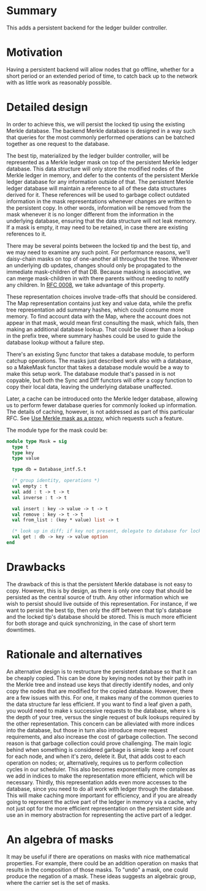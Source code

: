 # Summary
[summary]: #summary

This adds a persistent backend for the ledger builder controller.

# Motivation
[motivation]: #motivation

Having a persistent backend will allow nodes that go offline, whether for a short period or an extended period of time, to catch back up to the network with as little work as reasonably possible.

# Detailed design
[detailed-design]: #detailed-design

In order to achieve this, we will persist the locked tip using the existing Merkle database. The backend Merkle database is designed in a way such that queries for the most commonly performed operations can be batched together as one request to the database.

The best tip, materialized by the ledger builder controller, will be represented as a Merkle ledger mask on top of the persistent Merkle ledger database. This data structure will only store the modified nodes of the Merkle ledger in memory, and defer to the contents of the persistent Merkle ledger database for any information outside of that. The persistent Merkle ledger database will maintain a reference to all of these data structures derived for it. These references will be used to garbage collect outdated information in the mask representations whenever changes are written to the persistent copy. In other words, information will be removed from the mask whenever it is no longer different from the information in the underlying database, ensuring that the data structure will not leak memory. If a mask is empty, it may need to be retained, in case there are existing references to it.

There may be several points between the locked tip and the best tip, and we may need to examine any such point. For performance reasons, we'll daisy-chain masks on top of one-another all throughout the tree. Whenever an underlying db updates, changes should only be propagated to the immediate mask-children of that DB. Because masking is associative, we can merge mask-children in with there parents without needing to notify any children. In [RFC 0008](0008-transition-frontier-controller.md), we take advantage of this property.

These representation choices involve trade-offs that should be considered. The Map representation contains just key and value data, while the prefix tree representation add summary hashes, which could consume more memory. To find account data with the Map, where the account does not appear in that mask, would mean first consulting the mask, which fails, then making an additional database lookup. That could be slower than a lookup in the prefix tree, where summary hashes could be used to guide the database lookup without a failure step.

There's an existing Sync functor that takes a database module, to perform catchup operations. The masks just described work also with a database, so a MakeMask functor that takes a database module would be a way to make this setup work. The database module that's passed in is not copyable, but both the Sync and Diff functors will offer a copy function to copy their local data, leaving the underlying database unaffected.

Later, a cache can be introduced onto the Merkle ledger database, allowing us to perform fewer database queries for commonly looked up information. The details of caching, however, is not addressed as part of this particular RFC. See [Use Merkle mask as a proxy](https://github.com/MinaProtocol/mina/issues/1073), which requests such a feature.

The module type for the mask could be:

  ```ocaml
  module type Mask = sig
    type t
	type key
	type value

    type db = Database_intf.S.t

    (* group identity, operations *)
    val empty : t
    val add : t -> t -> t
	val inverse : t -> t

    val insert : key -> value -> t -> t
	val remove : key -> t -> t
    val from_list : (key * value) list -> t

    (* look up in diff; if key not present, delegate to database for locked tip *)
    val get : db -> key -> value option
  end
  ```

# Drawbacks
[drawbacks]: #drawbacks

The drawback of this is that the persistent Merkle database is not easy to copy. However, this is by design, as there is only one copy that should be persisted as the central source of truth. Any other information which we wish to persist should live outside of this representation. For instance, if we want to persist the best tip, then only the diff between that tip's database and the locked tip's database should be stored. This is much more efficient for both storage and quick synchronizing, in the case of short term downtimes.

# Rationale and alternatives
[rationale-and-alternatives]: #rationale-and-alternatives

An alternative design is to restructure the persistent database so that it can be cheaply copied. This can be done by keying nodes not by their path in the Merkle tree and instead use keys that directly identify nodes, and only copy the nodes that are modified for the copied database. However, there are a few issues with this. For one, it makes many of the common queries to the data structure far less efficient. If you want to find a leaf given a path, you would need to make `k` successive requests to the database, where `k` is the depth of your tree, versus the single request of bulk lookups required by the other representation. This concern can be alleviated with more indices into the database, but those in turn also introduce more request requirements, and also increase the cost of garbage collection. The second reason is that garbage collection could prove challenging. The main logic behind when something is considered garbage is simple: keep a ref count for each node, and when it's zero, delete it. But, that adds cost to each operation on nodes; or, alternatively, requires us to perform collection cycles in our scheduler. This also becomes exponentially more complex as we add in indices to make the representation more efficient, which will be necessary. Thirdly, this representation adds even more accesses to the database, since you need to do all work with ledger through the database. This will make caching more important for efficiency, and if you are already going to represent the active part of the ledger in memory via a cache, why not just opt for the more efficient representation on the persistent side and use an in memory abstraction for representing the active part of a ledger.

# An algebra of masks

It may be useful if there are operations on masks with nice mathematical properties. For example, there could be an addition operation on masks that results in the composition of those masks. To "undo" a mask, one could produce the negation of a mask. These ideas suggests an algebraic group, where the carrier set is the set of masks.
